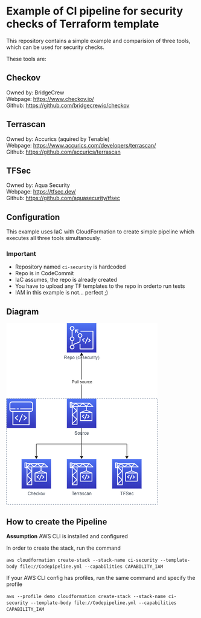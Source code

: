 # Example of CI pipeline for security checks of Terraform template

This repository contains a simple example and comparision of three tools, which can be used for security checks.

These tools are:

## Checkov

Owned by: BridgeCrew  
Webpage: https://www.checkov.io/  
Github: https://github.com/bridgecrewio/checkov  

## Terrascan

Owned by: Accurics (aquired by Tenable)  
Webpage: https://www.accurics.com/developers/terrascan/  
Github: https://github.com/accurics/terrascan  

## TFSec

Owned by: Aqua Security  
Webpage: https://tfsec.dev/   
Github: https://github.com/aquasecurity/tfsec  

## Configuration

This example uses IaC with CloudFormation to create simple pipeline which executes all three tools simultanously.

### Important

* Repository named `ci-security` is hardcoded  
* Repo is in CodeCommit  
* IaC assumes, the repo is already created  
* You have to upload any TF templates to the repo in orderto run tests  
* IAM in this example is not... perfect ;)

## Diagram

![Diagram](ci-security-pipeline-diagram.png)

## How to create the Pipeline

__Assumption__ AWS CLI is installed and configured

In order to create the stack, run the command

`aws cloudformation create-stack --stack-name ci-security --template-body file://Codepipeline.yml --capabilities CAPABILITY_IAM`

If your AWS CLI config has profiles, run the same command and specify the profile

`aws --profile demo cloudformation create-stack --stack-name ci-security --template-body file://Codepipeline.yml --capabilities CAPABILITY_IAM`
